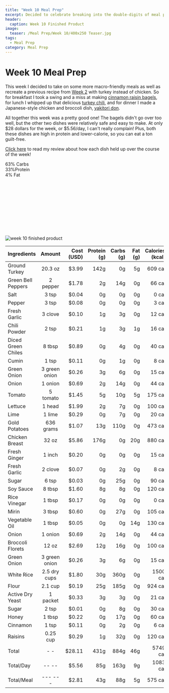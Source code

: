 ```yaml
---
title: "Week 10 Meal Prep"
excerpt: Decided to celebrate breaking into the double-digits of meal prep by cooking the heck out of some bagels
header:
  caption: Week 10 Finished Product
image:
  teaser: /Meal Prep/Week 10/400x250 Teaser.jpg
tags: 
  - Meal Prep
category: Meal Prep
---
```


# Week 10 Meal Prep

This week I decided to take on some more macro-friendly meals as well as recreate a previous recipe from [Week 2](http://underwriteyourlife.com/meal%20prep/Week2/) with turkey instead of chicken. So for breakfast I took a swing and a miss at making [cinnamon raisin bagels](http://underwriteyourlife.com/recipe%20failure/Cinnamon-Raisin-Bagels/), for lunch I whipped up that delicious [turkey chili](http://underwriteyourlife.com/recipe/Turkey-Chili/), and for dinner I made a Japanese-style chicken and broccoli dish, [yakitori don](http://underwriteyourlife.com/recipe/Yakitori-Don/).

All together this week was a pretty good one! The bagels didn't go over too well, but the other two dishes were relatively safe and easy to make. At only $28 dollars for the week, or $5.56/day, I can't really complain! Plus, both these dishes are high in protein and lower-calorie, so you can eat a ton guilt-free.

[Click here](http://underwriteyourlife.com/meal%20prep/Week-10-Evaluation/) to read my review about how each dish held up over the course of the week!

<div class="c100 p63 big">
  <span>63% Carbs </span>
  <div class="slice">
    <div class="bar"></div>
    <div class="fill"></div>
  </div>
</div>

<div class="c100 p33 big">
  <span>33%Protein </span>
  <div class="slice">
    <div class="bar"></div>
    <div class="fill"></div>
  </div>
</div>

<div class="c100 p4 big">
  <span>4% Fat </span>
  <div class="slice">
    <div class="bar"></div>
    <div class="fill"></div>
  </div>
</div>

<br>
<br />
<br>
<br />
<br>
<br />
<br>
<br />
<br>
<br />


![week 10 finished product](https://github.com/underwriteyourlife/underwriteyourlife/blob/master/images/Meal%20Prep/Week%2010/Week%2010.jpg?raw=true "Week 10 Finished Meal Prep")

|	**Ingredients**	|	**Amount**		|	 **Cost (USD)** 	|	**Protein (g)**	|	**Carbs (g)**	|	**Fat (g)**	|	**Calories (kcal)**
|	:----------	|	:----------:		|	 ---------: 	|	 ---------: 	|	 ---------: 	|	 ---------: 	|	 ---------: 
|	Ground Turkey	|	20.3	oz	|	 $3.99 	|	142g	|	0g	|	5g	|	609 cal
|	Green Bell Peppers	|	2	pepper	|	 $1.78 	|	2g	|	14g	|	0g	|	66 cal
|	Salt	|	3	tsp	|	 $0.04 	|	0g	|	0g	|	0g	|	0 cal
|	Pepper	|	3	tsp	|	 $0.08 	|	0g	|	0g	|	0g	|	3 cal
|	Fresh Garlic	|	3	clove	|	 $0.10 	|	1g	|	3g	|	0g	|	12 cal
|	Chili Powder	|	2	tsp	|	 $0.21 	|	1g	|	3g	|	1g	|	16 cal
|	Diced Green Chiles	|	8	tbsp	|	 $0.89 	|	0g	|	4g	|	0g	|	40 cal
|	Cumin	|	1	tsp	|	 $0.11 	|	0g	|	1g	|	0g	|	8 cal
|	Green Onion	|	3	green onion	|	 $0.26 	|	3g	|	6g	|	0g	|	15 cal
|	Onion	|	1	onion	|	 $0.69 	|	2g	|	14g	|	0g	|	44 cal
|	Tomato	|	5	tomato	|	 $1.45 	|	5g	|	10g	|	5g	|	175 cal
|	Lettuce	|	1	head	|	 $1.99 	|	2g	|	7g	|	0g	|	100 cal
|	Lime	|	1	lime	|	 $0.29 	|	0g	|	7g	|	0g	|	20 cal
|	Gold Potatoes	|	636	grams	|	 $1.07 	|	13g	|	110g	|	0g	|	473 cal
|	Chicken Breast	|	32	oz	|	 $5.86 	|	176g	|	0g	|	20g	|	880 cal
|	Fresh Ginger	|	1	inch	|	 $0.20 	|	0g	|	0g	|	0g	|	15 cal
|	Fresh Garlic	|	2	clove	|	 $0.07 	|	0g	|	2g	|	0g	|	8 cal
|	Sugar	|	6	tsp	|	 $0.03 	|	0g	|	25g	|	0g	|	90 cal
|	Soy Sauce	|	8	tbsp	|	 $1.60 	|	8g	|	8g	|	0g	|	120 cal
|	Rice Vinegar	|	1	tbsp	|	 $0.17 	|	0g	|	0g	|	0g	|	0 cal
|	Mirin	|	3	tbsp	|	 $0.60 	|	0g	|	27g	|	0g	|	105 cal
|	Vegetable Oil	|	1	tbsp	|	 $0.05 	|	0g	|	0g	|	14g	|	130 cal
|	Onion	|	1	onion	|	 $0.69 	|	2g	|	14g	|	0g	|	44 cal
|	Broccoli Florets	|	12	oz	|	 $2.69 	|	12g	|	16g	|	0g	|	100 cal
|	Green Onion	|	3	green onion	|	 $0.26 	|	3g	|	6g	|	0g	|	15 cal
|	White Rice	|	2.5	dry cups	|	 $1.80 	|	30g	|	360g	|	0g	|	1500 cal
|	Flour	|	2.1	cup	|	 $0.19 	|	25g	|	185g	|	0g	|	924 cal
|	Active Dry Yeast	|	1	packet	|	 $0.33 	|	3g	|	3g	|	0g	|	21 cal
|	Sugar	|	2	tsp	|	 $0.01 	|	0g	|	8g	|	0g	|	30 cal
|	Honey	|	1	tbsp	|	 $0.22 	|	0g	|	17g	|	0g	|	60 cal
|	Cinnamon	|	1	tsp	|	 $0.11 	|	0g	|	2g	|	0g	|	6 cal
|	Raisins	|	0.25	cup	|	 $0.29 	|	1g	|	32g	|	0g	|	120 cal
|	Total	|	-	-	|	 $28.11 	|	431g	|	884g	|	46g	|	5749 cal
|	Total/Day	|	--	--	|	 $5.56 	|	85g	|	163g	|	9g	|	1083 cal
|	Total/Meal	|	---	---	|	 $2.81 	|	43g	|	88g	|	5g	|	575 cal

